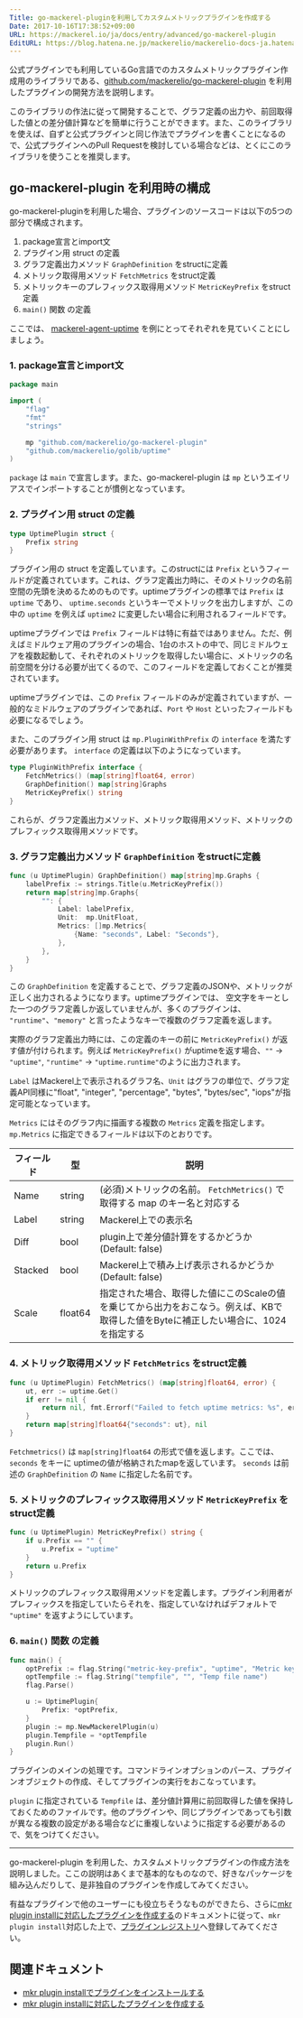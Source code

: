 ```yaml
---
Title: go-mackerel-pluginを利用してカスタムメトリックプラグインを作成する
Date: 2017-10-16T17:38:52+09:00
URL: https://mackerel.io/ja/docs/entry/advanced/go-mackerel-plugin
EditURL: https://blog.hatena.ne.jp/mackerelio/mackerelio-docs-ja.hatenablog.mackerel.io/atom/entry/8599973812308530764
---
```


公式プラグインでも利用しているGo言語でのカスタムメトリックプラグイン作成用のライブラリである、[github.com/mackerelio/go-mackerel-plugin](https://github.com/mackerelio/go-mackerel-plugin) を利用したプラグインの開発方法を説明します。

このライブラリの作法に従って開発することで、グラフ定義の出力や、前回取得した値との差分値計算などを簡単に行うことができます。また、このライブラリを使えば、自ずと公式プラグインと同じ作法でプラグインを書くことになるので、公式プラグインへのPull Requestを検討している場合などは、とくにこのライブラリを使うことを推奨します。

## go-mackerel-plugin を利用時の構成

go-mackerel-pluginを利用した場合、プラグインのソースコードは以下の5つの部分で構成されます。

1. package宣言とimport文
2. プラグイン用 struct の定義
3. グラフ定義出力メソッド `GraphDefinition` をstructに定義
4. メトリック取得用メソッド `FetchMetrics` をstruct定義
5. メトリックキーのプレフィックス取得用メソッド `MetricKeyPrefix` をstruct定義
6. `main()` 関数 の定義

ここでは、 [mackerel-agent-uptime](https://github.com/mackerelio/mackerel-agent-plugins/tree/master/mackerel-plugin-uptime) を例にとってそれぞれを見ていくことにしましょう。

### 1. package宣言とimport文

```go
package main

import (
    "flag"
    "fmt"
    "strings"

    mp "github.com/mackerelio/go-mackerel-plugin"
    "github.com/mackerelio/golib/uptime"
)
```

`package` は `main` で宣言します。また、go-mackerel-plugin は `mp` というエイリアスでインポートすることが慣例となっています。

### 2. プラグイン用 struct の定義

```go
type UptimePlugin struct {
    Prefix string
}
```

プラグイン用の struct を定義しています。このstructには `Prefix` というフィールドが定義されています。これは、グラフ定義出力時に、そのメトリックの名前空間の先頭を決めるためのものです。uptimeプラグインの標準では `Prefix` は `uptime` であり、 `uptime.seconds` というキーでメトリックを出力しますが、この中の `uptime` を例えば `uptime2` に変更したい場合に利用されるフィールドです。

uptimeプラグインでは `Prefix` フィールドは特に有益ではありません。ただ、例えばミドルウェア用のプラグインの場合、1台のホストの中で、同じミドルウェアを複数起動して、それぞれのメトリックを取得したい場合に、メトリックの名前空間を分ける必要が出てくるので、このフィールドを定義しておくことが推奨されています。

uptimeプラグインでは、この `Prefix` フィールドのみが定義されていますが、一般的なミドルウェアのプラグインであれば、`Port` や `Host` といったフィールドも必要になるでしょう。

また、このプラグイン用 struct は `mp.PluginWithPrefix` の `interface` を満たす必要があります。 `interface` の定義は以下のようになっています。

```go
type PluginWithPrefix interface {
    FetchMetrics() (map[string]float64, error)
    GraphDefinition() map[string]Graphs
    MetricKeyPrefix() string
}
```

これらが、グラフ定義出力メソッド、メトリック取得用メソッド、メトリックのプレフィックス取得用メソッドです。

### 3. グラフ定義出力メソッド `GraphDefinition` をstructに定義
```go
func (u UptimePlugin) GraphDefinition() map[string]mp.Graphs {
    labelPrefix := strings.Title(u.MetricKeyPrefix())
    return map[string]mp.Graphs{
        "": {
            Label: labelPrefix,
            Unit:  mp.UnitFloat,
            Metrics: []mp.Metrics{
                {Name: "seconds", Label: "Seconds"},
            },
        },
    }
}
```

この `GraphDefinition` を定義することで、グラフ定義のJSONや、メトリックが正しく出力されるようになります。uptimeプラグインでは、 空文字をキーとした一つのグラフ定義しか返していませんが、多くのプラグインは、 `"runtime"`、`"memory"` と言ったようなキーで複数のグラフ定義を返します。

実際のグラフ定義出力時には、この定義のキーの前に `MetricKeyPrefix()` が返す値が付けられます。例えば `MetricKeyPrefix()` がuptimeを返す場合、`""` -> `"uptime"`, `"runtime"` -> `"uptime.runtime"`のように出力されます。

`Label` はMackerel上で表示されるグラフ名、`Unit` はグラフの単位で、グラフ定義API同様に"float", "integer", "percentage", "bytes", "bytes/sec", "iops"が指定可能となっています。

`Metrics` にはそのグラフ内に描画する複数の `Metrics` 定義を指定します。 `mp.Metrics` に指定できるフィールドは以下のとおりです。

| フィールド | 型      | 説明  |
| ---------- | ------  | ----- |
| Name       | string  | (必須)メトリックの名前。 `FetchMetrics()` で取得する map のキー名と対応する |
| Label      | string  | Mackerel上での表示名                                                      |
| Diff       | bool    | plugin上で差分値計算をするかどうか (Default: false)                              |
| Stacked    | bool    | Mackerel上で積み上げ表示されるかどうか (Default: false)                          |
| Scale      | float64 | 指定された場合、取得した値にこのScaleの値を乗じてから出力をおこなう。例えば、KBで取得した値をByteに補正したい場合に、1024を指定する |

### 4. メトリック取得用メソッド `FetchMetrics` をstruct定義

```go
func (u UptimePlugin) FetchMetrics() (map[string]float64, error) {
    ut, err := uptime.Get()
    if err != nil {
        return nil, fmt.Errorf("Failed to fetch uptime metrics: %s", err)
    }
    return map[string]float64{"seconds": ut}, nil
}
```

`Fetchmetrics()` は `map[string]float64` の形式で値を返します。ここでは、 `seconds` をキーに uptimeの値が格納されたmapを返しています。 `seconds` は前述の `GraphDefinition` の `Name` に指定した名前です。

### 5. メトリックのプレフィックス取得用メソッド `MetricKeyPrefix` をstruct定義

```go
func (u UptimePlugin) MetricKeyPrefix() string {
    if u.Prefix == "" {
        u.Prefix = "uptime"
    }
    return u.Prefix
}
```

メトリックのプレフィックス取得用メソッドを定義します。プラグイン利用者がプレフィックスを指定していたらそれを、指定していなければデフォルトで `"uptime"` を返すようにしています。

### 6. `main()` 関数 の定義

```go
func main() {
    optPrefix := flag.String("metric-key-prefix", "uptime", "Metric key prefix")
    optTempfile := flag.String("tempfile", "", "Temp file name")
    flag.Parse()

    u := UptimePlugin{
        Prefix: *optPrefix,
    }
    plugin := mp.NewMackerelPlugin(u)
    plugin.Tempfile = *optTempfile
    plugin.Run()
}
```

プラグインのメインの処理です。コマンドラインオプションのパース、プラグインオブジェクトの作成、そしてプラグインの実行をおこなっています。

`plugin` に指定されている `Tempfile` は、差分値計算用に前回取得した値を保持しておくためのファイルです。他のプラグインや、同じプラグインであっても引数が異なる複数の設定がある場合などに重複しないように指定する必要があるので、気をつけてください。

---

go-mackerel-plugin を利用した、カスタムメトリックプラグインの作成方法を説明しました。ここの説明はあくまで基本的なものなので、好きなパッケージを組み込んだりして、是非独自のプラグインを作成してみてください。

有益なプラグインで他のユーザーにも役立ちそうなものができたら、さらに[mkr plugin installに対応したプラグインを作成する](https://mackerel.io/ja/docs/entry/advanced/make-plugin-corresponding-to-installer)のドキュメントに従って、`mkr plugin install`対応した上で、[プラグインレジストリ](https://github.com/mackerelio/plugin-registry)へ登録してみてください。

## 関連ドキュメント
- [mkr plugin installでプラグインをインストールする](https://mackerel.io/ja/docs/entry/advanced/install-plugin-by-mkr)
- [mkr plugin installに対応したプラグインを作成する](https://mackerel.io/ja/docs/entry/advanced/make-plugin-corresponding-to-installer)
